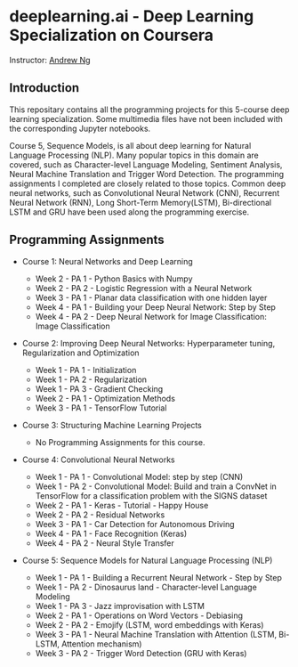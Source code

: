 # deeplearning.ai - Deep Learning Specialization on Coursera

Instructor: [Andrew Ng](https://www.andrewng.org/)

## Introduction

This repositary contains all the programming projects for this 5-course deep learning specialization. Some multimedia files have not been included with the corresponding Jupyter notebooks. 

Course 5, Sequence Models, is all about deep learning for Natural Language Processing (NLP). Many popular topics in this domain are covered, such as Character-level Language Modeling, Sentiment Analysis, Neural Machine Translation and Trigger Word Detection. The programming assignments I completed are closely related to those topics. Common deep neural networks, such as Convolutional Neural Network (CNN), Recurrent Neural Network (RNN), Long Short-Term Memory(LSTM), Bi-directional LSTM and GRU have been used along the programming exercise.

## Programming Assignments

- Course 1: Neural Networks and Deep Learning

  - Week 2 - PA 1 - Python Basics with Numpy
  - Week 2 - PA 2 - Logistic Regression with a Neural Network
  - Week 3 - PA 1 - Planar data classification with one hidden layer
  - Week 4 - PA 1 - Building your Deep Neural Network: Step by Step
  - Week 4 - PA 2 - Deep Neural Network for Image Classification: Image Classification

- Course 2: Improving Deep Neural Networks: Hyperparameter tuning, Regularization and Optimization

  - Week 1 - PA 1 - Initialization
  - Week 1 - PA 2 - Regularization
  - Week 1 - PA 3 - Gradient Checking
  - Week 2 - PA 1 - Optimization Methods
  - Week 3 - PA 1 - TensorFlow Tutorial

- Course 3: Structuring Machine Learning Projects

  - No Programming Assignments for this course.
  
- Course 4: Convolutional Neural Networks

  - Week 1 - PA 1 - Convolutional Model: step by step (CNN)
  - Week 1 - PA 2 - Convolutional Model: Build and train a ConvNet in TensorFlow for a classification problem with the SIGNS dataset
  - Week 2 - PA 1 - Keras - Tutorial - Happy House
  - Week 2 - PA 2 - Residual Networks
  - Week 3 - PA 1 - Car Detection for Autonomous Driving
  - Week 4 - PA 1 - Face Recognition (Keras)
  - Week 4 - PA 2 - Neural Style Transfer
  
- Course 5: Sequence Models for Natural Language Processing (NLP)

  - Week 1 - PA 1 - Building a Recurrent Neural Network - Step by Step
  - Week 1 - PA 2 - Dinosaurus land - Character-level Language Modeling
  - Week 1 - PA 3 - Jazz improvisation with LSTM
  - Week 2 - PA 1 - Operations on Word Vectors - Debiasing
  - Week 2 - PA 2 - Emojify (LSTM, word embeddings with Keras)
  - Week 3 - PA 1 - Neural Machine Translation with Attention (LSTM, Bi-LSTM, Attention mechanism)
  - Week 3 - PA 2 - Trigger Word Detection (GRU with Keras)

